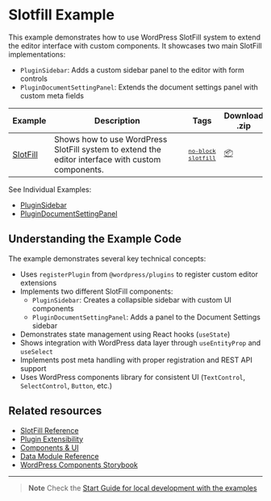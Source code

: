 # Slotfill Example

This example demonstrates how to use WordPress SlotFill system to extend the editor interface with custom components. It showcases two main SlotFill implementations:

-   `PluginSidebar`: Adds a custom sidebar panel to the editor with form controls
-   `PluginDocumentSettingPanel`: Extends the document settings panel with custom meta fields

<!-- Please, do not remove these @TABLE EXAMPLES BEGIN and @TABLE EXAMPLES END comments or modify the table inside. This table is automatically generated from the data at _data/examples.json and _data/tags.json -->
<!-- @TABLE EXAMPLES BEGIN -->
| Example | <span style="display: inline-block; width:250px">Description</span> | Tags |Download .zip | Live Demo |
| -------------------------------------------------------------------------------------------------- | ------------------------------------------------------------------------------------------------------------------------ | --------------------------------------------------------------------------------------------------------------------------------------- | ------------------------------------------------------------------------------------------------------------------------------------------------------------------------------------------------------------------------------------------------------------- | ----------------------------------------------------------------------------------------------------------------------------------------------------------------------------------------------------------------------------------------------------------------------------------------------------------------- |
| [SlotFill](https://github.com/WordPress/block-development-examples/tree/trunk/plugins/slotfill-2fb190) | Shows how to use WordPress SlotFill system to extend the editor interface with custom components. | <small><code><a href="https://WordPress.github.io/block-development-examples/?tags=no-block">no-block</a></code></small> <small><code><a href="https://WordPress.github.io/block-development-examples/?tags=slotfill">slotfill</a></code></small> | [📦](https://github.com/WordPress/block-development-examples/releases/download/latest/slotfill-2fb190.zip "Install the plugin on any WordPress site using this zip and activate it to see the example in action") | [![](https://raw.githubusercontent.com/WordPress/block-development-examples/trunk/_assets/icon-wp.svg)](https://playground.wordpress.net/?blueprint-url=https://raw.githubusercontent.com/WordPress/block-development-examples/trunk/plugins/slotfill-2fb190/_playground/blueprint.json "Click here to access a live demo of this example" ) |
<!-- @TABLE EXAMPLES END -->

See Individual Examples:

-   [PluginSidebar](https://playground.wordpress.net/?blueprint-url=https://raw.githubusercontent.com/WordPress/block-development-examples/trunk/plugins/slotfill-2fb190/_playground/blueprint-slot1.json)
-   [PluginDocumentSettingPanel](https://playground.wordpress.net/?blueprint-url=https://raw.githubusercontent.com/WordPress/block-development-examples/trunk/plugins/slotfill-2fb190/_playground/blueprint-slot2.json)

## Understanding the Example Code

The example demonstrates several key technical concepts:

-   Uses `registerPlugin` from `@wordpress/plugins` to register custom editor extensions
-   Implements two different SlotFill components:
    -   `PluginSidebar`: Creates a collapsible sidebar with custom UI components
    -   `PluginDocumentSettingPanel`: Adds a panel to the Document Settings sidebar
-   Demonstrates state management using React hooks (`useState`)
-   Shows integration with WordPress data layer through `useEntityProp` and `useSelect`
-   Implements post meta handling with proper registration and REST API support
-   Uses WordPress components library for consistent UI (`TextControl`, `SelectControl`, `Button`, etc.)

## Related resources

-   [SlotFill Reference](https://developer.wordpress.org/block-editor/reference-guides/slotfills/)
-   [Plugin Extensibility](https://developer.wordpress.org/block-editor/how-to-guides/plugin-sidebar-0/)
-   [Components & UI](https://developer.wordpress.org/block-editor/reference-guides/components/)
-   [Data Module Reference](https://developer.wordpress.org/block-editor/reference-guides/data/)
-   [WordPress Components Storybook](https://wordpress.github.io/gutenberg/?path=/docs/docs-introduction--page)

---

> **Note**
> Check the [Start Guide for local development with the examples](https://github.com/WordPress/block-development-examples/wiki/Examples#start-guide-for-local-development-with-the-examples)
